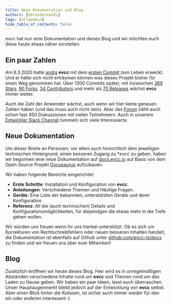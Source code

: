 ```yaml
---
title: Neue Dokumentation und Blog
authors: [derandereandi]
tags: [allgemein]
hide_table_of_contents: false
---
```


evcc hat nun eine Dokumentation und dieses Blog und wir möchten euch diese heute etwas näher vorstellen.

## Ein paar Zahlen

Am 6.3.2020 hatte [andig](https://github.com/andig/) **evcc** mit dem [ersten Commit](https://github.com/evcc-io/evcc/commit/3c503b333dfc9a1206dd8bcfbfda89d93746c2c6) zum Leben erweckt. Und er hätte sich nicht erträumen können was dieses Projekt bisher für einen Weg genommen hat. Über 1300 Commits später, mit inzwischen [369 Stars](https://github.com/evcc-io/evcc/stargazers), [90 Forks](https://github.com/evcc-io/evcc/network/members), [34 Contributors](https://github.com/evcc-io/evcc/graphs/contributors) und mehr als [70 Releases](https://github.com/evcc-io/evcc/releases) wächst **evcc** immer weiter.

Auch die Zahl der Anwender wächst, auch wenn wir hier keine genauen Zahlen haben (und das muss auch nicht sein). Aber das [Forum](https://github.com/evcc-io/evcc/discussions) zählt auch schon fast 450 Diskussionen mit vielen Teilnehmern. Auch in unserem [Entwickler Slack Channel](https://evcc.io/slack) tummeln sich viele Interessierte.

## Neue Dokumentation

Um dieser Breite an Personen, vor allem auch hinsichtlich dem jeweiligen technischen Hintergrund, einen besseren Zugang zu \*_evcc_ zu geben, haben wir begonnen eine neue Dokumentation auf [docs.evcc.io](https://docs.evcc.io/docs/Home) auf Basis von dem Open Source Projekt [Docusaurus](https://docusaurus.io) aufzubauen.

Wir haben folgende Bereiche eingerichtet:

- **Erste Schritte**: Installation und Konfiguration von **evcc**.
- **Anleitungen**: Verschiedene Themen und Häufige Fragen.
- **Geräte**: Eine Liste der bekannten, unterstützten Geräte und derer Konfiguration.
- **Referenz**: All die (auch technischen) Details und Konfigurationsmöglichkeiten, für diejenidgen die etwas mehr in die Tiefe gehen wollen.

Wir würden uns freuen wenn ihr uns hierbei unterstützt. Ob es sich um Korrekturen von Rechtschreibfehlern oder neuen besseren Inhalten handelt, die Dokumentation ist ebenfalls auf Github unter [github.com/evcc-io/docs](https://github.com/evcc-io/docs) zu finden und wir freuen uns über euer Mitwirken!

## Blog

Zusätzlich eröffnen wir heute dieses Blog. Hier wird es in unregelmäßigen Abständen verschiedene Inhalte rund um **evcc** und Themen rund um das Laden zu Hause geben. Wir haben ein paar Ideen, lasst euch überraschen. Unser Hauptaugenmerkt bleibt jedoch auf der Entwicklung von **evcc** selbst. Aber einen Blick hinter die Kulissen, ist sicher auch immer wieder für den ein oder anderen interessant :)
